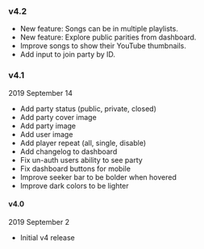 ### v4.2

- New feature: Songs can be in multiple playlists.
- New feature: Explore public parities from dashboard.
- Improve songs to show their YouTube thumbnails.
- Add input to join party by ID.


### v4.1

2019 September 14

- Add party status (public, private, closed)
- Add party cover image
- Add party image
- Add user image
- Add player repeat (all, single, disable)
- Add changelog to dashboard
- Fix un-auth users ability to see party
- Fix dashboard buttons for mobile
- Improve seeker bar to be bolder when hovered
- Improve dark colors to be lighter


#### v4.0

2019 September 2

- Initial v4 release
